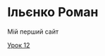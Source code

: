 # Ільєнко Роман
Мій перший сайт

[Урок 12](http://gromacool.github.io/lesson_12/ "Мой первый сайт")
